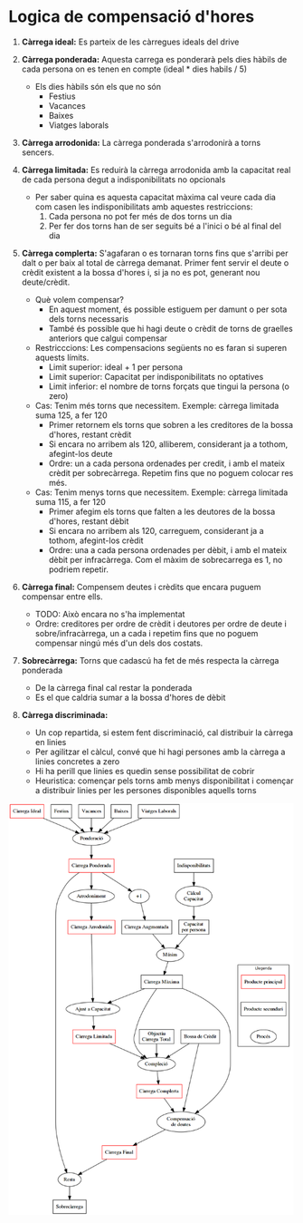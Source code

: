 # Logica de compensació d'hores

1. **Càrrega ideal:** Es parteix de les càrregues ideals del drive

1. **Càrrega ponderada:** Aquesta carrega es ponderarà pels dies hàbils de cada persona on es tenen en compte (ideal * dies habils / 5)
    - Els dies hàbils són els que no són
        - Festius
        - Vacances
        - Baixes
        - Viatges laborals

1. **Càrrega arrodonida:** La càrrega ponderada s'arrodonirà a torns sencers.

1. **Càrrega limitada:** Es reduirà la càrrega arrodonida amb la capacitat real de cada persona degut a indisponibilitats no opcionals
    - Per saber quina es aquesta capacitat màxima cal veure cada dia com casen les indisponibilitats amb aquestes restriccions:
        1. Cada persona no pot fer més de dos torns un dia
        1. Per fer dos torns han de ser seguits bé a l'inici o bé al final del dia

1. **Càrrega complerta:** S'agafaran o es tornaran torns fins que s'arribi per dalt o per baix al total de càrrega demanat.
	Primer fent servir el deute o crèdit existent a la bossa d'hores i, si ja no es pot, generant nou deute/crèdit.
    - Què volem compensar?
        - En aquest moment, és possible estiguem per damunt o per sota dels torns necessaris
        - També és possible que hi hagi deute o crèdit de torns de graelles anteriors que calgui compensar
    - Restricccions: Les compensacions següents no es faran si superen aquests límits.
        - Limit superior: ideal + 1 per persona
        - Limit superior: Capacitat per indisponibilitats no optatives
        - Limit inferior: el nombre de torns forçats que tingui la persona (o zero)
    - Cas: Tenim més torns que necessitem. Exemple: càrrega limitada suma 125, a fer 120
        - Primer retornem els torns que sobren a les creditores de la bossa d'hores, restant crèdit
        - Si encara no arribem als 120, alliberem, considerant ja a tothom, afegint-los deute
        - Ordre: un a cada persona ordenades per credit, i amb el mateix crèdit per sobrecàrrega. Repetim fins que no poguem colocar res més.
    - Cas: Tenim menys torns que necessitem. Exemple: càrrega limitada suma 115, a fer 120
        - Primer afegim els torns que falten a les deutores de la bossa d'hores, restant dèbit
        - Si encara no arribem als 120, carreguem, considerant ja a tothom, afegint-los crèdit
        - Ordre: una a cada persona ordenades per dèbit, i amb el mateix dèbit per infracàrrega. Com el màxim de sobrecarrega es 1, no podriem repetir.

1. **Càrrega final:** Compensem deutes i crèdits que encara puguem compensar entre ells.
	- TODO: Això encara no s'ha implementat
	- Ordre: creditores per ordre de crèdit i deutores per ordre de deute i sobre/infracàrrega,
		un a cada i repetim fins que no poguem compensar ningú més d'un dels dos costats.

1. **Sobrecàrrega:** Torns que cadascú ha fet de més respecta la càrrega ponderada
    - De la càrrega final cal restar la ponderada
    - Es el que caldria sumar a la bossa d'hores de dèbit

1. **Càrrega discriminada:**
    - Un cop repartida, si estem fent discriminació, cal distribuir la càrrega en linies
    - Per agilitzar el càlcul, convé que hi hagi persones amb la càrrega a linies concretes a zero
    - Hi ha perill que linies es quedin sense possibilitat de cobrir
    - Heuristica: començar pels torns amb menys disponibilitat i començar a distribuir linies per les persones disponibles aquells torns
    



![](shiftloadprocess.png)














